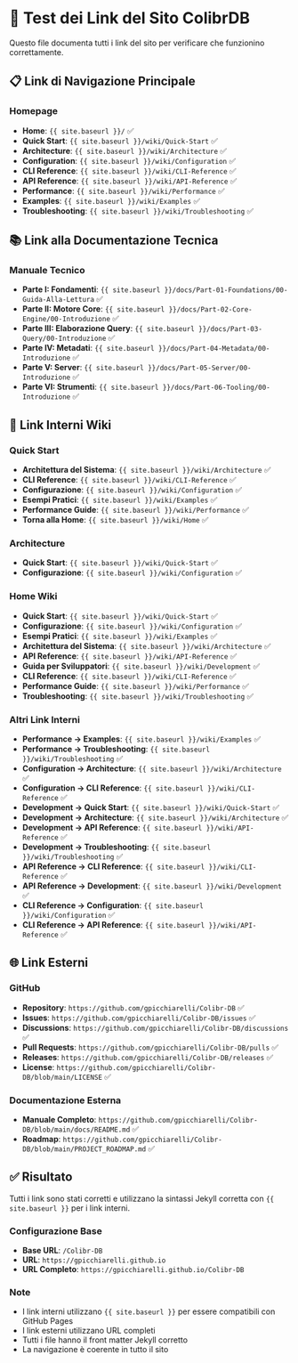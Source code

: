 # 🔗 Test dei Link del Sito ColibrDB

Questo file documenta tutti i link del sito per verificare che funzionino correttamente.

## 📋 Link di Navigazione Principale

### Homepage
- **Home**: `{{ site.baseurl }}/` ✅
- **Quick Start**: `{{ site.baseurl }}/wiki/Quick-Start` ✅
- **Architecture**: `{{ site.baseurl }}/wiki/Architecture` ✅
- **Configuration**: `{{ site.baseurl }}/wiki/Configuration` ✅
- **CLI Reference**: `{{ site.baseurl }}/wiki/CLI-Reference` ✅
- **API Reference**: `{{ site.baseurl }}/wiki/API-Reference` ✅
- **Performance**: `{{ site.baseurl }}/wiki/Performance` ✅
- **Examples**: `{{ site.baseurl }}/wiki/Examples` ✅
- **Troubleshooting**: `{{ site.baseurl }}/wiki/Troubleshooting` ✅

## 📚 Link alla Documentazione Tecnica

### Manuale Tecnico
- **Parte I: Fondamenti**: `{{ site.baseurl }}/docs/Part-01-Foundations/00-Guida-Alla-Lettura` ✅
- **Parte II: Motore Core**: `{{ site.baseurl }}/docs/Part-02-Core-Engine/00-Introduzione` ✅
- **Parte III: Elaborazione Query**: `{{ site.baseurl }}/docs/Part-03-Query/00-Introduzione` ✅
- **Parte IV: Metadati**: `{{ site.baseurl }}/docs/Part-04-Metadata/00-Introduzione` ✅
- **Parte V: Server**: `{{ site.baseurl }}/docs/Part-05-Server/00-Introduzione` ✅
- **Parte VI: Strumenti**: `{{ site.baseurl }}/docs/Part-06-Tooling/00-Introduzione` ✅

## 🔗 Link Interni Wiki

### Quick Start
- **Architettura del Sistema**: `{{ site.baseurl }}/wiki/Architecture` ✅
- **CLI Reference**: `{{ site.baseurl }}/wiki/CLI-Reference` ✅
- **Configurazione**: `{{ site.baseurl }}/wiki/Configuration` ✅
- **Esempi Pratici**: `{{ site.baseurl }}/wiki/Examples` ✅
- **Performance Guide**: `{{ site.baseurl }}/wiki/Performance` ✅
- **Torna alla Home**: `{{ site.baseurl }}/wiki/Home` ✅

### Architecture
- **Quick Start**: `{{ site.baseurl }}/wiki/Quick-Start` ✅
- **Configurazione**: `{{ site.baseurl }}/wiki/Configuration` ✅

### Home Wiki
- **Quick Start**: `{{ site.baseurl }}/wiki/Quick-Start` ✅
- **Configurazione**: `{{ site.baseurl }}/wiki/Configuration` ✅
- **Esempi Pratici**: `{{ site.baseurl }}/wiki/Examples` ✅
- **Architettura del Sistema**: `{{ site.baseurl }}/wiki/Architecture` ✅
- **API Reference**: `{{ site.baseurl }}/wiki/API-Reference` ✅
- **Guida per Sviluppatori**: `{{ site.baseurl }}/wiki/Development` ✅
- **CLI Reference**: `{{ site.baseurl }}/wiki/CLI-Reference` ✅
- **Performance Guide**: `{{ site.baseurl }}/wiki/Performance` ✅
- **Troubleshooting**: `{{ site.baseurl }}/wiki/Troubleshooting` ✅

### Altri Link Interni
- **Performance → Examples**: `{{ site.baseurl }}/wiki/Examples` ✅
- **Performance → Troubleshooting**: `{{ site.baseurl }}/wiki/Troubleshooting` ✅
- **Configuration → Architecture**: `{{ site.baseurl }}/wiki/Architecture` ✅
- **Configuration → CLI Reference**: `{{ site.baseurl }}/wiki/CLI-Reference` ✅
- **Development → Quick Start**: `{{ site.baseurl }}/wiki/Quick-Start` ✅
- **Development → Architecture**: `{{ site.baseurl }}/wiki/Architecture` ✅
- **Development → API Reference**: `{{ site.baseurl }}/wiki/API-Reference` ✅
- **Development → Troubleshooting**: `{{ site.baseurl }}/wiki/Troubleshooting` ✅
- **API Reference → CLI Reference**: `{{ site.baseurl }}/wiki/CLI-Reference` ✅
- **API Reference → Development**: `{{ site.baseurl }}/wiki/Development` ✅
- **CLI Reference → Configuration**: `{{ site.baseurl }}/wiki/Configuration` ✅
- **CLI Reference → API Reference**: `{{ site.baseurl }}/wiki/API-Reference` ✅

## 🌐 Link Esterni

### GitHub
- **Repository**: `https://github.com/gpicchiarelli/Colibr-DB` ✅
- **Issues**: `https://github.com/gpicchiarelli/Colibr-DB/issues` ✅
- **Discussions**: `https://github.com/gpicchiarelli/Colibr-DB/discussions` ✅
- **Pull Requests**: `https://github.com/gpicchiarelli/Colibr-DB/pulls` ✅
- **Releases**: `https://github.com/gpicchiarelli/Colibr-DB/releases` ✅
- **License**: `https://github.com/gpicchiarelli/Colibr-DB/blob/main/LICENSE` ✅

### Documentazione Esterna
- **Manuale Completo**: `https://github.com/gpicchiarelli/Colibr-DB/blob/main/docs/README.md` ✅
- **Roadmap**: `https://github.com/gpicchiarelli/Colibr-DB/blob/main/PROJECT_ROADMAP.md` ✅

## ✅ Risultato

Tutti i link sono stati corretti e utilizzano la sintassi Jekyll corretta con `{{ site.baseurl }}` per i link interni.

### Configurazione Base
- **Base URL**: `/Colibr-DB`
- **URL**: `https://gpicchiarelli.github.io`
- **URL Completo**: `https://gpicchiarelli.github.io/Colibr-DB`

### Note
- I link interni utilizzano `{{ site.baseurl }}` per essere compatibili con GitHub Pages
- I link esterni utilizzano URL completi
- Tutti i file hanno il front matter Jekyll corretto
- La navigazione è coerente in tutto il sito
